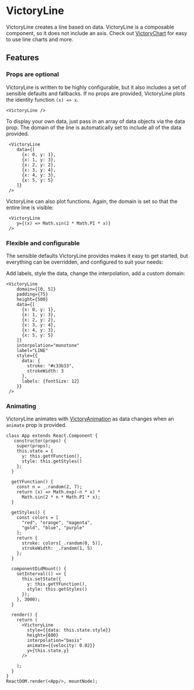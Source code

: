 VictoryLine
=============

VictoryLine creates a line based on data. VictoryLine is a composable component, so it does not include an axis.  Check out [VictoryChart](https://github.com/formidablelabs/victory-chart) for easy to use line charts and more.

## Features

### Props are optional

VictoryLine is written to be highly configurable, but it also includes a set of sensible defaults and fallbacks. If no props are provided, VictoryLine plots the identity function `(x) => x`.

```playground
<VictoryLine />
```

To display your own data, just pass in an array of data objects via the data prop. The domain of the line is automatically set to include all of the data provided.

```playground
 <VictoryLine
    data={[
      {x: 0, y: 1},
      {x: 1, y: 3},
      {x: 2, y: 2},      
      {x: 3, y: 4},
      {x: 4, y: 3},
      {x: 5, y: 5}
    ]}
 />
```

VictoryLine can also plot functions. Again, the domain is set so that the entire line is visible:

```playground
 <VictoryLine
    y={(x) => Math.sin(2 * Math.PI * x)}
 />
```

### Flexible and configurable 

The sensible defaults VictoryLine provides makes it easy to get started, but everything can be overridden, and configured to suit your needs:

Add labels, style the data, change the interpolation, add a custom domain:

```playground
<VictoryLine
    domain={[0, 5]}
    padding={75}
    height={500}
    data={[
      {x: 0, y: 1},
      {x: 1, y: 3},
      {x: 2, y: 2},      
      {x: 3, y: 4},
      {x: 4, y: 3},
      {x: 5, y: 5}
    ]}
    interpolation="monotone"
    label="LINE"
    style={{
      data: {
        stroke: "#c33b33", 
        strokeWidth: 3
      },
      labels: {fontSize: 12}
    }}
 />
```


### Animating

VictoryLine animates with [VictoryAnimation](http://github.com/formidablelabs/victory-animation) as data changes when an `animate` prop is provided.

```playground_norender
class App extends React.Component {
   constructor(props) {
    super(props);
    this.state = {
      y: this.getYFunction(),
      style: this.getStyles()
    };
  }

  getYFunction() {
    const n = _.random(2, 7);
    return (x) => Math.exp(-n * x) *
      Math.sin(2 * n * Math.PI * x);
  }

  getStyles() {
    const colors = [
      "red", "orange", "magenta", 
      "gold", "blue", "purple"
    ];
    return {
      stroke: colors[_.random(0, 5)],
      strokeWidth: _.random(1, 5)
    };
  }

  componentDidMount() {
    setInterval(() => {
      this.setState({
        y: this.getYFunction(),
        style: this.getStyles()
      });
    }, 3000);
  }

  render() {
    return (
      <VictoryLine
        style={{data: this.state.style}}
        height={600}
        interpolation="basis"
        animate={{velocity: 0.02}}
        y={this.state.y}
      />
        
    );
  }
}
ReactDOM.render(<App/>, mountNode);

```

